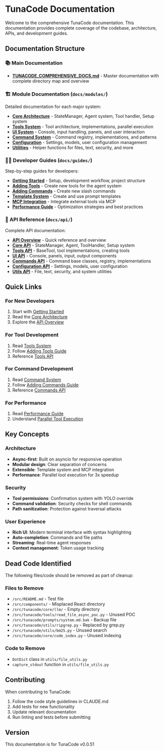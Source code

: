<!-- This is the main documentation index that links to all documentation categories: modules, guides, and API references -->

# TunaCode Documentation

Welcome to the comprehensive TunaCode documentation. This documentation provides complete coverage of the codebase, architecture, APIs, and development guides.

## Documentation Structure

### 📚 Main Documentation
- [**TUNACODE_COMPREHENSIVE_DOCS.md**](../TUNACODE_COMPREHENSIVE_DOCS.md) - Master documentation with complete directory map and overview

### 🏗️ Module Documentation (`docs/modules/`)
Detailed documentation for each major system:

- [**Core Architecture**](modules/core-architecture.md) - StateManager, Agent system, Tool handler, Setup system
- [**Tools System**](modules/tools-system.md) - Tool architecture, implementations, parallel execution
- [**UI System**](modules/ui-system.md) - Console, input handling, panels, and user interaction
- [**Command System**](modules/command-system.md) - Command registry, implementations, and patterns
- [**Configuration**](modules/configuration.md) - Settings, models, user configuration management
- [**Utilities**](modules/utilities.md) - Helper functions for files, text, security, and more

### 👨‍💻 Developer Guides (`docs/guides/`)
Step-by-step guides for developers:

- [**Getting Started**](guides/getting-started.md) - Setup, development workflow, project structure
- [**Adding Tools**](guides/adding-tools.md) - Create new tools for the agent system
- [**Adding Commands**](guides/adding-commands.md) - Create new slash commands
- [**Template System**](guides/template-system.md) - Create and use prompt templates
- [**MCP Integration**](guides/mcp-integration.md) - Integrate external tools via MCP
- [**Performance Guide**](guides/performance-guide.md) - Optimization strategies and best practices

### 🔧 API Reference (`docs/api/`)
Complete API documentation:

- [**API Overview**](api/README.md) - Quick reference and overview
- [**Core API**](api/core-api.md) - StateManager, Agent, ToolHandler, Setup system
- [**Tools API**](api/tools-api.md) - BaseTool, tool implementations, creating tools
- [**UI API**](api/ui-api.md) - Console, panels, input, output components
- [**Commands API**](api/commands-api.md) - Command base classes, registry, implementations
- [**Configuration API**](api/configuration-api.md) - Settings, models, user configuration
- [**Utils API**](api/utils-api.md) - File, text, security, and system utilities

## Quick Links

### For New Developers
1. Start with [Getting Started](guides/getting-started.md)
2. Read the [Core Architecture](modules/core-architecture.md)
3. Explore the [API Overview](api/README.md)

### For Tool Development
1. Read [Tools System](modules/tools-system.md)
2. Follow [Adding Tools Guide](guides/adding-tools.md)
3. Reference [Tools API](api/tools-api.md)

### For Command Development
1. Read [Command System](modules/command-system.md)
2. Follow [Adding Commands Guide](guides/adding-commands.md)
3. Reference [Commands API](api/commands-api.md)

### For Performance
1. Read [Performance Guide](guides/performance-guide.md)
2. Understand [Parallel Tool Execution](modules/tools-system.md#parallel-execution-system)

## Key Concepts

### Architecture
- **Async-first**: Built on asyncio for responsive operation
- **Modular design**: Clear separation of concerns
- **Extensible**: Template system and MCP integration
- **Performance**: Parallel tool execution for 3x speedup

### Security
- **Tool permissions**: Confirmation system with YOLO override
- **Command validation**: Security checks for shell commands
- **Path sanitization**: Protection against traversal attacks

### User Experience
- **Rich UI**: Modern terminal interface with syntax highlighting
- **Auto-completion**: Commands and file paths
- **Streaming**: Real-time agent responses
- **Context management**: Token usage tracking

## Dead Code Identified

The following files/code should be removed as part of cleanup:

### Files to Remove
- `/src/README.md` - Test file
- `/src/components/` - Misplaced React directory
- `/src/tunacode/core/llm/` - Empty directory
- `/src/tunacode/tools/read_file_async_poc.py` - Unused POC
- `/src/tunacode/prompts/system.md.bak` - Backup file
- `/src/tunacode/utils/ripgrep.py` - Replaced by grep.py
- `/src/tunacode/utils/bm25.py` - Unused search
- `/src/tunacode/core/code_index.py` - Unused indexing

### Code to Remove
- `DotDict` class in `utils/file_utils.py`
- `capture_stdout` function in `utils/file_utils.py`

## Contributing

When contributing to TunaCode:

1. Follow the code style guidelines in CLAUDE.md
2. Add tests for new functionality
3. Update relevant documentation
4. Run linting and tests before submitting

## Version

This documentation is for TunaCode v0.0.51
